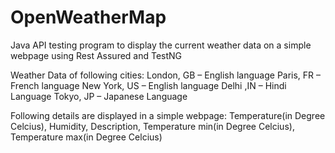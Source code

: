 # OpenWeatherMap
Java API testing program to display the current weather data on a simple webpage using Rest Assured and TestNG

Weather Data of following cities: London, GB – English language Paris, FR – French language New York, US – English language Delhi ,IN – Hindi Language Tokyo, JP – Japanese Language

Following details are displayed in a simple webpage: Temperature(in Degree Celcius), Humidity, Description, Temperature min(in Degree Celcius), Temperature max(in Degree Celcius)

